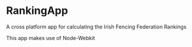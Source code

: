 RankingApp
==========

A cross platform app for calculating the Irish Fencing Federation Rankings

This app makes use of Node-Webkit
